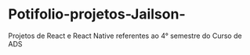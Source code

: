 # Potifolio-projetos-Jailson-
Projetos de React e React Native referentes ao 4° semestre do Curso de ADS 
